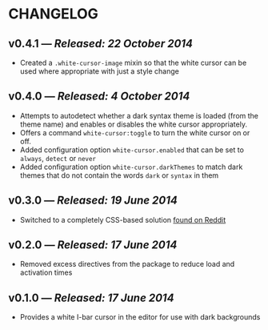 # CHANGELOG

## **v0.4.1** &mdash; *Released: 22 October 2014*

* Created a `.white-cursor-image` mixin so that the white cursor can be used where appropriate with just a style change

## **v0.4.0** &mdash; *Released: 4 October 2014*

* Attempts to autodetect whether a dark syntax theme is loaded (from the theme name) and enables or disables the white cursor appropriately.
* Offers a command `white-cursor:toggle` to turn the white cursor on or off.
* Added configuration option `white-cursor.enabled` that can be set to `always`, `detect` or `never`
* Added configuration option `white-cursor.darkThemes` to match dark themes that do not contain the words `dark` or `syntax` in them

## **v0.3.0** &mdash; *Released: 19 June 2014*

* Switched to a completely CSS-based solution [found on Reddit](http://www.reddit.com/r/Atom/comments/28m5nu/change_your_text_cursor_to_white/)

## **v0.2.0** &mdash; *Released: 17 June 2014*

* Removed excess directives from the package to reduce load and activation times

## **v0.1.0** &mdash; *Released: 17 June 2014*

* Provides a white I-bar cursor in the editor for use with dark backgrounds
